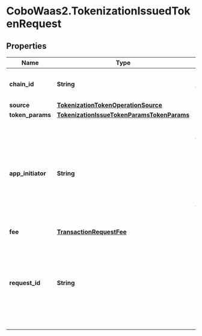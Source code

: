 # CoboWaas2.TokenizationIssuedTokenRequest

## Properties

Name | Type | Description | Notes
------------ | ------------- | ------------- | -------------
**chain_id** | **String** | The chain ID where the token will be issued. | 
**source** | [**TokenizationTokenOperationSource**](TokenizationTokenOperationSource.md) |  | 
**token_params** | [**TokenizationIssueTokenParamsTokenParams**](TokenizationIssueTokenParamsTokenParams.md) |  | 
**app_initiator** | **String** | The initiator of the tokenization activity. If you do not specify this property, the WaaS service will automatically designate the API key as the initiator. | [optional] 
**fee** | [**TransactionRequestFee**](TransactionRequestFee.md) |  | 
**request_id** | **String** | The request ID that is used to track a transaction request. The request ID is provided by you and must be unique within your organization. | [optional] 


